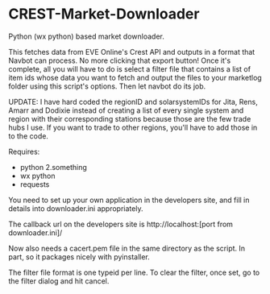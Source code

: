 # CREST-Market-Downloader
Python (wx python) based market downloader. 

This fetches data from EVE Online's Crest API and outputs in a format that Navbot can process. No more clicking that export button! Once it's complete, all you will have to do is select a filter file that contains a list of item ids whose data you want to fetch and output the files to your marketlog folder using this script's options. Then let navbot do its job.

UPDATE: I have hard coded the regionID and solarsystemIDs for Jita, Rens, Amarr and Dodixie instead of creating a list of every single system and region with their corresponding stations because those are the few trade hubs I use. If you want to trade to other regions, you'll have to add those in to the code.

Requires:
* python 2.something
* wx python
* requests

You need to set up your own application in the developers site, and fill in details into downloader.ini appropriately.

The callback url on the developers site is http://localhost:[port from downloader.ini]/

Now also needs a cacert.pem file in the same directory as the script. In part, so it packages nicely with pyinstaller.

The filter file format is one typeid per line.
To clear the filter, once set, go to the filter dialog and hit cancel.
